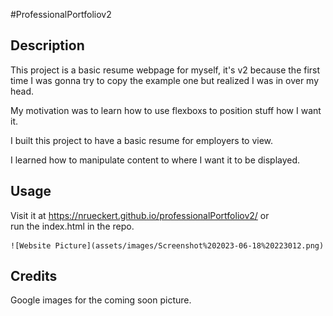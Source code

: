 #ProfessionalPortfoliov2

## Description

This project is a basic resume webpage for myself, it's v2 because the first time I was gonna try to copy the example one but realized I was in over my head.

My motivation was to learn how to use flexboxs to position stuff how I want it.

I built this project to have a basic resume for employers to view.

I learned how to manipulate content to where I want it to be displayed.

## Usage

Visit it at https://nrueckert.github.io/professionalPortfoliov2/ or <br>
run the index.html in the repo.

    
    ![Website Picture](assets/images/Screenshot%202023-06-18%20223012.png)


## Credits

Google images for the coming soon picture.
